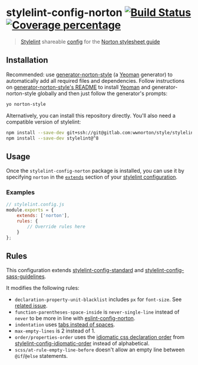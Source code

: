 # stylelint-config-norton [![Build Status][gitlab-ci-image]][gitlab-ci-url] [![Coverage percentage][gitlab-coverage-image]][gitlab-coverage-url]
> [Stylelint](https://github.com/stylelint/stylelint) shareable [config](https://github.com/stylelint/stylelint/blob/master/docs/user-guide/configuration.md) for the [Norton stylesheet guide](https://gitlab.com/wwnorton/style)


## Installation
Recommended: use [generator-norton-style](https://gitlab.com/wwnorton/style/generator-norton-style) (a [Yeoman](http://yeoman.io/) generator) to automatically add all required files and dependencies. Follow instructions on [generator-norton-style's README](https://gitlab.com/wwnorton/style/generator-norton-style/blob/master/README.md) to install [Yeoman](http://yeoman.io/) and generator-norton-style globally and then just follow the generator's prompts:

```bash
yo norton-style
```

Alternatively, you can install this repository directly. You'll also need a compatible version of stylelint:
```bash
npm install --save-dev git+ssh://git@gitlab.com:wwnorton/style/stylelint-config-norton.git#v1.1.2
npm install --save-dev stylelint@^8
```


## Usage
Once the `stylelint-config-norton` package is installed, you can use it by specifying `norton` in the [`extends`](https://github.com/stylelint/stylelint/blob/master/docs/user-guide/configuration.md#extends) section of your [stylelint configuration](https://github.com/stylelint/stylelint/blob/master/docs/user-guide/configuration.md).

### Examples
```js
// stylelint.config.js
module.exports = {
	extends: ['norton'],
	rules: {
		// Override rules here
	}
};
```


## Rules
This configuration extends [stylelint-config-standard](https://github.com/stylelint/stylelint-config-standard) and [stylelint-config-sass-guidelines](https://github.com/bjankord/stylelint-config-sass-guidelines).

It modifies the following rules:

* `declaration-property-unit-blacklist` includes `px` for `font-size`. See [related issue](https://gitlab.com/wwnorton/style/stylelint-config-norton/issues/1).
* `function-parentheses-space-inside` is `never-single-line` instead of `never` to be more in line with [eslint-config-norton](https://gitlab.com/wwnorton/style/eslint-config-norton).
* `indentation` uses [tabs instead of spaces](https://gitlab.com/wwnorton/style/guide/issues/1).
* `max-empty-lines` is 2 instead of 1.
* `order/properties-order` uses the [idiomatic css declaration order](https://github.com/necolas/idiomatic-css#declaration-order) from [stylelint-config-idiomatic-order](https://github.com/ream88/stylelint-config-idiomatic-order) instead of alphabetical.
* `scss/at-rule-empty-line-before` doesn't allow an empty line between `@if`/`@else` statements.


[gitlab-ci-image]: https://gitlab.com/wwnorton/style/stylelint-config-norton/badges/master/build.svg
[gitlab-ci-url]: https://gitlab.com/wwnorton/style/stylelint-config-norton/commits/master
[gitlab-coverage-image]: https://gitlab.com/wwnorton/style/stylelint-config-norton/badges/master/coverage.svg
[gitlab-coverage-url]: https://gitlab.com/wwnorton/style/stylelint-config-norton/pipelines
